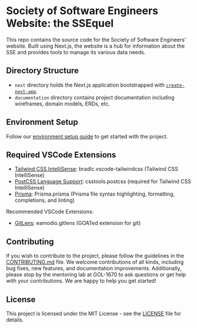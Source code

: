 # Society of Software Engineers Website: the SSEquel

This repo contains the source code for the Society of Software Engineers' website. Built using Next.js, the website is a hub for information about the SSE and provides tools to manage its various data needs.

## Directory Structure

- `next` directory holds the Next.js application bootstrapped with [`create-next-app`](https://github.com/vercel/next.js/tree/canary/packages/create-next-app).
- `documentation` directory contains project documentation including wireframes, domain models, ERDs, etc.

## Environment Setup

Follow our [environment setup guide](documentation/EnvironmentSetup.md) to get started with the project.

## Required VSCode Extensions
- [Tailwind CSS IntelliSense](https://marketplace.visualstudio.com/items?itemName=bradlc.vscode-tailwindcss): bradlc.vscode-tailwindcss (Tailwind CSS IntelliSense)
- [PostCSS Language Support](https://marketplace.visualstudio.com/items?itemName=csstools.postcss): csstools.postcss (required for Tailwind CSS IntelliSense)
- [Prisma](https://marketplace.visualstudio.com/items?itemName=Prisma.prisma): Prisma.prisma (Prisma file syntax highlighting, formatting, completions, and linting)

Recommended VSCode Extensions:
- [GitLens](https://marketplace.visualstudio.com/items?itemName=eamodio.gitlens): eamodio.gitlens (GOATed extension for git)

## Contributing

If you wish to contribute to the project, please follow the guidelines in the [CONTRIBUTING.md](CONTRIBUTING.md) file. We welcome contributions of all kinds, including bug fixes, new features, and documentation improvements. Additionally, please stop by the mentoring lab at GOL-1670 to ask questions or get help with your contributions. We are happy to help you get started!

## License

This project is licensed under the MIT License - see the [LICENSE](LICENSE) file for details.
